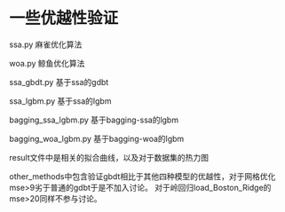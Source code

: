 # 一些优越性验证

ssa.py 麻雀优化算法

woa.py 鲸鱼优化算法

ssa_gbdt.py  基于ssa的gdbt

ssa_lgbm.py  基于ssa的lgbm

bagging_ssa_lgbm.py  基于bagging-ssa的lgbm

bagging_woa_lgbm.py  基于bagging-woa的lgbm

result文件中是相关的拟合曲线，以及对于数据集的热力图

other_methods中包含验证gbdt相比于其他四种模型的优越性，对于网格优化mse>9劣于普通的gdbt于是不加入讨论。
对于岭回归load_Boston_Ridge的mse>20同样不参与讨论。

